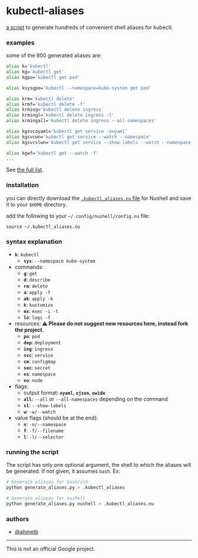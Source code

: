 # kubectl-aliases

[a script](generate_aliases.py) to generate hundreds of convenient shell
aliases for kubectl.

### examples

some of the 800 generated aliases are:

```sh
alias k='kubectl'
alias kg='kubectl get'
alias kgpo='kubectl get pod'

alias ksysgpo='kubectl --namespace=kube-system get pod'

alias krm='kubectl delete'
alias krmf='kubectl delete -f'
alias krming='kubectl delete ingress'
alias krmingl='kubectl delete ingress -l'
alias krmingall='kubectl delete ingress --all-namespaces'

alias kgsvcoyaml='kubectl get service -o=yaml'
alias kgsvcwn='kubectl get service --watch --namespace'
alias kgsvcslwn='kubectl get service --show-labels --watch --namespace'

alias kgwf='kubectl get --watch -f'
...
```

See [the full list](.kubectl_aliases).

### installation

you can directly download the [`.kubectl_aliases.nu` file](https://raw.githubusercontent.com/ahmetb/kubectl-aliases/master/.kubectl_aliases.nu)
for Nushell and save it to your `$HOME` directory.

add the following to your `~/.config/nushell/config.nu` file:

```nushell
source ~/.kubectl_aliases.nu
```

### syntax explanation

* **`k`**: `kubectl`
  * **`sys`**: `--namespace kube-system`
* commands:
  * **`g`**: `get`
  * **`d`**: `describe`
  * **`rm`**: `delete`
  * **`a`**: `apply -f`
  * **`ak`**: `apply -k`
  * **`k`**: `kustomize`
  * **`ex`**: `exec -i -t`
  * **`lo`**: `logs -f`
* resources: **:warning: Please do not suggest new resources here, instead fork the project.**
  * **`po`**: `pod`
  * **`dep`**: `deployment`
  * **`ing`**: `ingress`
  * **`svc`**: `service`
  * **`cm`**: `configmap`
  * **`sec`**: `secret`
  * **`ns`**: `namespace`
  * **`no`**: `node`
* flags:
  * output format: **`oyaml`**, **`ojson`**, **`owide`**
  * **`all`**: `--all` or `--all-namespaces` depending on the command
  * **`sl`**: `--show-labels`
  * **`w`**: `-w/--watch`
* value flags (should be at the end):
  * **`n`**: `-n/--namespace`
  * **`f`**: `-f/--filename`
  * **`l`**: `-l/--selector`

### running the script

The script has only one optional argument, the shell to which the aliases will be generated. If not given, it assumes `bash`. Ex:

```bash
# Generate aliases for bash/zsh
python generate_aliases.py > .kubectl_aliases

# Generate aliases for nushell
python generate_aliases.py nushell > .kubectl_aliases.nu
```

### authors

- [@ahmetb](https://twitter.com/ahmetb)

-----

This is not an official Google project.
